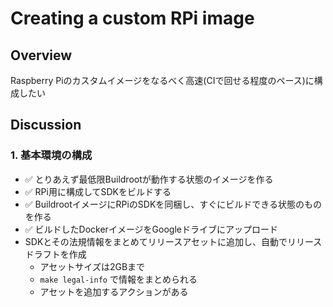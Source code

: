 # Creating a custom RPi image

## Overview

Raspberry Piのカスタムイメージをなるべく高速(CIで回せる程度のペース)に構成したい

## Discussion

### 1. 基本環境の構成

 - ✅ とりあえず最低限Buildrootが動作する状態のイメージを作る
 - ✅ RPi用に構成してSDKをビルドする
 - ✅ BuildrootイメージにRPiのSDKを同梱し、すぐにビルドできる状態のものを作る
 - ✅ ビルドしたDockerイメージをGoogleドライブにアップロード
 - SDKとその法規情報をまとめてリリースアセットに追加し、自動でリリースドラフトを作成
    - アセットサイズは2GBまで
    - `make legal-info` で情報をまとめられる
    - アセットを追加するアクションがある
